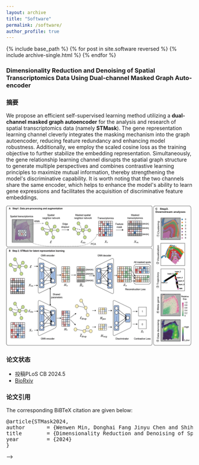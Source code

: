 ```yaml
---
layout: archive
title: "Software"
permalink: /software/
author_profile: true
---
```



{% include base_path %}
{% for post in site.software reversed %}
{% include archive-single.html %}
{% endfor %}

<!--
---
layout: archive
title: "软件列表"
permalink: /software/
author_profile: true
---


## STMask [[GitHub](https://github.com/donghaifang/STMask/tree/main)]
<!-- 标题 -->
### Dimensionality Reduction and Denoising of Spatial Transcriptomics Data Using Dual-channel Masked Graph Auto-encoder
### 摘要
We propose an efficient self-supervised learning method utilizing a **dual-channel masked graph autoencoder**  for the analysis and research of spatial transcriptomics data (namely **STMask**). The gene representation learning channel cleverly integrates the masking mechanism into the graph autoencoder, reducing feature redundancy and enhancing model robustness. Additionally, we employ the scaled cosine loss as the training objective to further stabilize the embedding representation. Simultaneously, the gene relationship learning channel disrupts the spatial graph structure to generate multiple perspectives and combines contrastive learning principles to maximize mutual information, thereby strengthening the model's discriminative capability. It is worth noting that the two channels share the same encoder, which helps to enhance the model's ability to learn gene expressions and facilitates the acquisition of discriminative feature embeddings. 
<!-- 论文模型图 -->
<p align="center"> 
<img src="../images/STMask.jpg">
</p>

### 论文状态
- 投稿PLoS CB 2024.5<br>
- [BioRxiv](https://www.biorxiv.org/content/10.1101/2024.05.30.596562v1)

### 论文引用
<p>The corresponding BiBTeX citation are given below:</p>
<div class="highlight-none"><div class="highlight"><pre>
@article{STMask2024,
author       = {Wenwen Min, Donghai Fang Jinyu Chen and Shihua Zhang},
title        = {Dimensionality Reduction and Denoising of Spatial Transcriptomics Data Using Dual-channel Masked Graph Auto-encoder},
year         = {2024}
}
</pre></div>
-->
